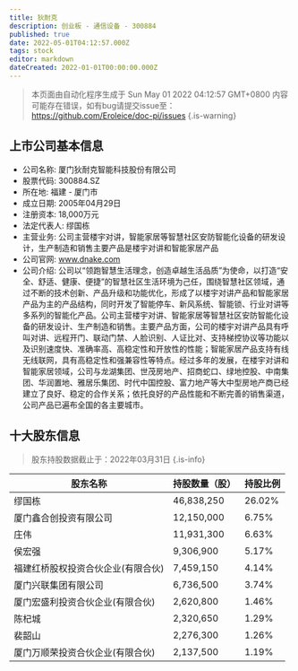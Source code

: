 ```yaml
---
title: 狄耐克
description: 创业板 - 通信设备 - 300884
published: true
date: 2022-05-01T04:12:57.000Z
tags: stock
editor: markdown
dateCreated: 2022-01-01T00:00:00.000Z
---
```


> 本页面由自动化程序生成于 Sun May 01 2022 04:12:57 GMT+0800
> 内容可能存在错误，如有bug请提交issue至：https://github.com/Eroleice/doc-pi/issues
{.is-warning}

## 上市公司基本信息
- 公司名称: 厦门狄耐克智能科技股份有限公司
- 股票代码: 300884.SZ
- 所在地: 福建 - 厦门市
- 成立日期: 2005年04月29日
- 注册资本: 18,000万元
- 法定代表人: 缪国栋
- 主营业务: 公司主营楼宇对讲，智能家居等智慧社区安防智能化设备的研发设计，生产制造和销售主要产品是楼宇对讲和智能家居产品
- 公司官网: www.dnake.com
- 公司介绍: 公司以“领跑智慧生活理念，创造卓越生活品质”为使命，以打造“安全、舒适、健康、便捷”的智慧社区生活环境为己任，围绕智慧社区领域，通过不断的技术创新、产品升级和功能优化，形成了以楼宇对讲产品和智能家居产品为主的产品结构，同时开发了智能停车、新风系统、智能锁、行业对讲等多系列的智能化产品。公司主营楼宇对讲、智能家居等智慧社区安防智能化设备的研发设计、生产制造和销售。主要产品方面，公司的楼宇对讲产品具有呼叫对讲、远程开门、联动门禁、人脸识别、人证比对、支持梯控协议等功能以及识别速度快、准确率高、高稳定性和开放性的性能；智能家居产品支持有线无线联网，具有高稳定性和强兼容性等特点。经过多年的发展，在楼宇对讲和智能家居领域，公司与龙湖集团、世茂房地产、招商蛇口、绿地控股、中南集团、华润置地、雅居乐集团、时代中国控股、富力地产等大中型房地产商已经建立了良好、稳定的合作关系；依托良好的产品性能和不断完善的销售渠道，公司产品已遍布全国的各主要城市。


## 十大股东信息
> 股东持股数据截止于：2022年03月31日
{.is-info}

| 股东名称 | 持股数量（股） | 持股比例 |
| --- | --- | --- |
| 缪国栋 | 46,838,250 | 26.02% |
| 厦门鑫合创投资有限公司 | 12,150,000 | 6.75% |
| 庄伟 | 11,931,300 | 6.63% |
| 侯宏强 | 9,306,900 | 5.17% |
| 福建红桥股权投资合伙企业(有限合伙) | 7,459,150 | 4.14% |
| 厦门兴联集团有限公司 | 6,736,500 | 3.74% |
| 厦门宏盛利投资合伙企业(有限合伙) | 2,620,800 | 1.46% |
| 陈杞城 | 2,320,650 | 1.29% |
| 裴韶山 | 2,276,300 | 1.26% |
| 厦门万顺荣投资合伙企业(有限合伙) | 2,137,500 | 1.19% |




